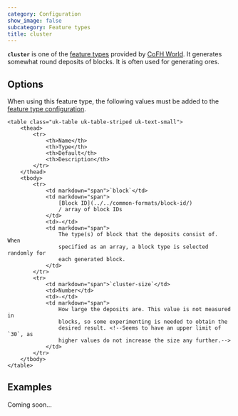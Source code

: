 ```yaml
---
category: Configuration
show_image: false
subcategory: Feature types
title: cluster
---
```


**`cluster`** is one of the [feature types](../) provided by [CoFH
World](../../../). It generates somewhat round deposits of blocks. It is often
used for generating ores.


Options
-------

When using this feature type, the following values must be added to the [feature
type configuration](../../feature-format/#feature-type-configuration).


    <table class="uk-table uk-table-striped uk-text-small">
        <thead>
            <tr>
                <th>Name</th>
                <th>Type</th>
                <th>Default</th>
                <th>Description</th>
            </tr>
        </thead>
        <tbody>
            <tr>
                <td markdown="span">`block`</td>
                <td markdown="span">
                    [Block ID](../../common-formats/block-id/)
                    / array of block IDs
                </td>
                <td>-</td>
                <td markdown="span">
                    The type(s) of block that the deposits consist of. When
                    specified as an array, a block type is selected randomly for
                    each generated block.
                </td>
            </tr>
            <tr>
                <td markdown="span">`cluster-size`</td>
                <td>Number</td>
                <td>-</td>
                <td markdown="span">
                    How large the deposits are. This value is not measured in
                    blocks, so some experimenting is needed to obtain the
                    desired result. <!--Seems to have an upper limit of `30`, as
                    higher values do not increase the size any further.-->
                </td>
            </tr>
        </tbody>
    </table>



Examples
--------

Coming soon...
